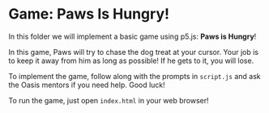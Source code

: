 # Game: Paws Is Hungry!

In this folder we will implement a basic game using p5.js: **Paws is Hungry**! 

In this game, Paws will try to chase the dog treat at your cursor. Your job is to keep it away from him as long as possible! If he gets to it, you will lose.

To implement the game, follow along with the prompts in `script.js` and ask the Oasis mentors if you need help. Good luck!

To run the game, just open `index.html` in your web browser!
